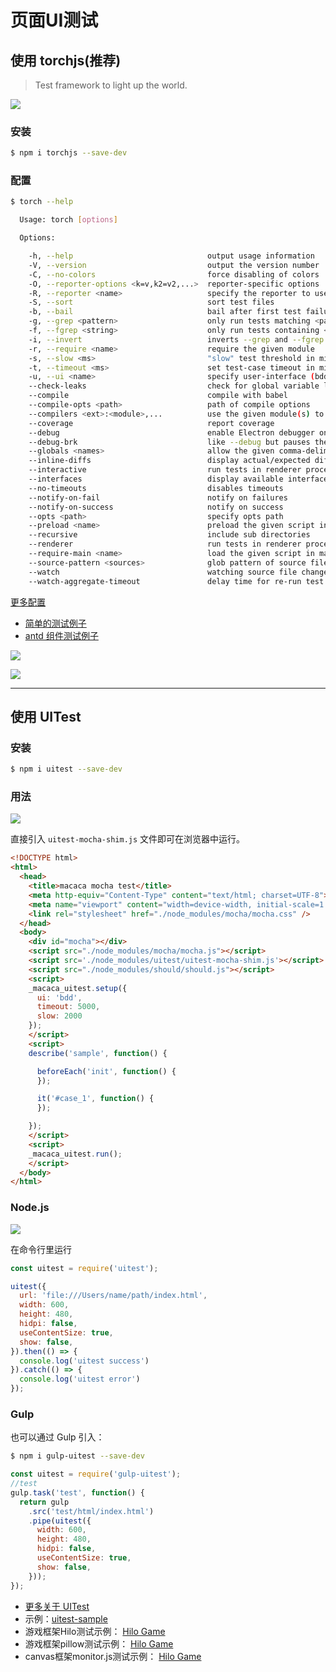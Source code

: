 # 页面UI测试

## 使用 torchjs(推荐)

> Test framework to light up the world.

![](http://wx4.sinaimg.cn/large/6d308bd9gy1fiw8er0a5eg20zc0k0he0.gif)

### 安装

```bash
$ npm i torchjs --save-dev
```

### 配置

```bash
$ torch --help

  Usage: torch [options]

  Options:

    -h, --help                              output usage information
    -V, --version                           output the version number
    -C, --no-colors                         force disabling of colors
    -O, --reporter-options <k=v,k2=v2,...>  reporter-specific options
    -R, --reporter <name>                   specify the reporter to use
    -S, --sort                              sort test files
    -b, --bail                              bail after first test failure
    -g, --grep <pattern>                    only run tests matching <pattern>
    -f, --fgrep <string>                    only run tests containing <string>
    -i, --invert                            inverts --grep and --fgrep matches
    -r, --require <name>                    require the given module
    -s, --slow <ms>                         "slow" test threshold in milliseconds [75]
    -t, --timeout <ms>                      set test-case timeout in milliseconds [2000]
    -u, --ui <name>                         specify user-interface (bdd|tdd|exports)
    --check-leaks                           check for global variable leaks
    --compile                               compile with babel
    --compile-opts <path>                   path of compile options
    --compilers <ext>:<module>,...          use the given module(s) to compile files
    --coverage                              report coverage
    --debug                                 enable Electron debugger on port [5858]; for --renderer tests show window and dev-tools
    --debug-brk                             like --debug but pauses the script on the first line
    --globals <names>                       allow the given comma-delimited global [names]
    --inline-diffs                          display actual/expected differences inline within each string
    --interactive                           run tests in renderer process in a visible window that can be reloaded to re-run tests
    --interfaces                            display available interfaces
    --no-timeouts                           disables timeouts
    --notify-on-fail                        notify on failures
    --notify-on-success                     notify on success
    --opts <path>                           specify opts path
    --preload <name>                        preload the given script in renderer process
    --recursive                             include sub directories
    --renderer                              run tests in renderer process
    --require-main <name>                   load the given script in main process before executing tests
    --source-pattern <sources>              glob pattern of source files
    --watch                                 watching source file changes
    --watch-aggregate-timeout               delay time for re-run test cases after files changed
```

[更多配置](//github.com/macacajs/torchjs)

- [简单的测试例子](//github.com/macaca-sample/torchjs-sample)
- [antd 组件测试例子](//github.com/macaca-sample/antd-sample)

![](http://wx4.sinaimg.cn/large/6d308bd9gy1fivuatxep5j21kw13dgs6.jpg)

![](http://wx3.sinaimg.cn/large/6d308bd9gy1fivtfos9r5j21kw130af7.jpg)

---

## 使用 UITest

### 安装

```bash
$ npm i uitest --save-dev
```

### 用法

![](http://ww3.sinaimg.cn/large/6d308bd9gw1f6wsic5dmxj20rl0qqtbi.jpg)

直接引入 `uitest-mocha-shim.js` 文件即可在浏览器中运行。

``` html
<!DOCTYPE html>
<html>
  <head>
    <title>macaca mocha test</title>
    <meta http-equiv="Content-Type" content="text/html; charset=UTF-8">
    <meta name="viewport" content="width=device-width, initial-scale=1.0">
    <link rel="stylesheet" href="./node_modules/mocha/mocha.css" />
  </head>
  <body>
    <div id="mocha"></div>
    <script src="./node_modules/mocha/mocha.js"></script>
    <script src='./node_modules/uitest/uitest-mocha-shim.js'></script>
    <script src="./node_modules/should/should.js"></script>
    <script>
    _macaca_uitest.setup({
      ui: 'bdd',
      timeout: 5000,
      slow: 2000
    });
    </script>
    <script>
    describe('sample', function() {

      beforeEach('init', function() {
      });

      it('#case_1', function() {
      });

    });
    </script>
    <script>
    _macaca_uitest.run();
    </script>
  </body>
</html>
```

### Node.js

![](http://ww1.sinaimg.cn/large/6d308bd9gw1f6wsibnfldg20nk0gr7kg.gif)

在命令行里运行

```javascript
const uitest = require('uitest');

uitest({
  url: 'file:///Users/name/path/index.html',
  width: 600,
  height: 480,
  hidpi: false,
  useContentSize: true,
  show: false,
}).then(() => {
  console.log('uitest success')
}).catch(() => {
  console.log('uitest error')
});
```

### Gulp

也可以通过 Gulp 引入：

```bash
$ npm i gulp-uitest --save-dev
```

```javascript
const uitest = require('gulp-uitest');
//test
gulp.task('test', function() {
  return gulp
    .src('test/html/index.html')
    .pipe(uitest({
      width: 600,
      height: 480,
      hidpi: false,
      useContentSize: true,
      show: false,
    }));
});

```

- [更多关于 UITest](//github.com/macacajs/uitest)
- 示例：[uitest-sample](//github.com/macaca-sample/uitest-sample)
- 游戏框架Hilo测试示例： [Hilo Game](//github.com/hiloteam/Hilo)
- 游戏框架pillow测试示例： [Hilo Game](//github.com/xudafeng/pillow)
- canvas框架monitor.js测试示例： [Hilo Game](//github.com/xudafeng/monitor.js)
